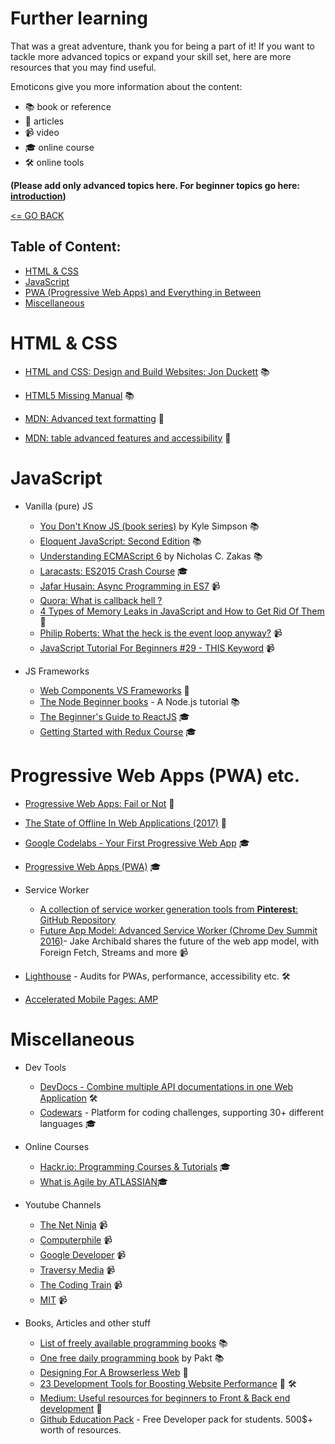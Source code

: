 # Further learning

That was a great adventure, thank you for being a part of it! If you want to tackle more advanced topics or expand your skill set, here are more resources that you may find useful.

Emoticons give you more information about the content:
 * :books: book or reference
 * :book:  articles
 * :video_camera: video
 * :mortar_board:  online course
 *  🛠   online tools



__(Please add only advanced topics here. For beginner topics go here: [introduction](../introduction/README.md))__

[<= GO BACK ](../README.md)

##  Table of Content:

- [HTML & CSS](#html)
- [JavaScript](#purejavascript)
- [PWA (Progressive Web Apps) and Everything in Between](#pwa)
- [Miscellaneous](#Miscellaneous)

# <a name="html">HTML & CSS</a>

* [HTML and CSS: Design and Build Websites: Jon Duckett](http://www.htmlandcssbook.com/) :books:
* [HTML5 Missing Manual](http://shop.oreilly.com/product/0636920029243.do) :books:

* [MDN: Advanced text formatting](https://developer.mozilla.org/en-US/docs/Learn/HTML/Introduction_to_HTML/Advanced_text_formatting) :book:
* [MDN: table advanced features and accessibility](https://developer.mozilla.org/en-US/docs/Learn/HTML/Tables/Advanced) :book:

# <a name="purejavascript">JavaScript</a>
* Vanilla (pure) JS 

  * [You Don't Know JS (book series)](https://github.com/getify/You-Dont-Know-JS) by Kyle Simpson :books:
  * [Eloquent JavaScript: Second Edition](http://eloquentjavascript.net/) :books: 
  * [Understanding ECMAScript 6](https://leanpub.com/understandinges6/read) by Nicholas C. Zakas :books:  
  * [Laracasts: ES2015 Crash Course](https://laracasts.com/series/es6-cliffsnotes) :mortar_board:
  * [Jafar Husain: Async Programming in ES7](https://www.youtube.com/watch?v=lil4YCCXRYc) :video_camera:
  * [Quora: What is callback hell ?](https://www.quora.com/What-is-callback-hell)
  * [4 Types of Memory Leaks in JavaScript and How to Get Rid Of Them](https://auth0.com/blog/four-types-of-leaks-in-your-javascript-code-and-how-to-get-rid-of-them/) :book:
  * [Philip Roberts: What the heck is the event loop anyway?](https://www.youtube.com/watch?v=8aGhZQkoFbQ1) :video_camera:
  * [JavaScript Tutorial For Beginners #29 - THIS Keyword](https://www.youtube.com/watch?v=yVdU2coJ1VQ) :video_camera:

* JS Frameworks

  * [Web Components VS Frameworks](https://medium.com/@oneeezy/frameworks-vs-web-components-9a7bd89da9d4) :book:
  * [The Node Beginner books](https://www.nodebeginner.org/) - A Node.js tutorial :books:
  * [The Beginner's Guide to ReactJS](https://egghead.io/courses/the-beginner-s-guide-to-reactjs) :mortar_board:
  * [Getting Started with Redux Course](https://egghead.io/courses/getting-started-with-redux)  :mortar_board:
 
# <a name="pwa">Progressive Web Apps (PWA) etc.</a>

* [Progressive Web Apps: Fail or Not](https://simpleprogrammer.com/2017/11/08/progressive-web-applications/) :book:
* [The State of Offline In Web Applications (2017)](https://www.wegotrats.com/the-state-of-offline-in-web-applications-2017/) :book:

* [Google Codelabs - Your First Progressive Web App](https://codelabs.developers.google.com/codelabs/your-first-pwapp/index.html) :mortar_board:
* [Progressive Web Apps (PWA)](https://www.writesoftware.org/course/progressive-web-apps) :mortar_board:

* Service Worker
  * [A collection of service worker generation tools from **Pinterest**: GitHub Repository](https://github.com/pinterest/service-workers)
  * [Future App Model: Advanced Service Worker (Chrome Dev Summit 2016)](https://www.youtube.com/watch?v=J2dOTKBoTL4)- Jake Archibald shares the future of the web app model, with Foreign Fetch, Streams and more :video_camera:
  
* [Lighthouse](https://developers.google.com/web/tools/lighthouse/) - Audits for PWAs, performance, accessibility etc. 🛠 
* [Accelerated Mobile Pages: AMP](https://www.ampproject.org/)

#  <a name="html">Miscellaneous</a>
* Dev Tools
  * [DevDocs - Combine multiple API documentations in one Web Application](http://devdocs.io/) 🛠 
  * [Codewars](https://codewars.com/) - Platform for coding challenges, supporting 30+ different languages :mortar_board:
* Online Courses 
  * [Hackr.io: Programming Courses & Tutorials](https://hackr.io/) :mortar_board:
  * [What is Agile by ATLASSIAN](https://www.atlassian.com/agile):mortar_board:
* Youtube Channels
  * [The Net Ninja](https://www.youtube.com/channel/UCW5YeuERMmlnqo4oq8vwUpg/playlists) :video_camera:
  * [Computerphile](https://www.youtube.com/user/Computerphile) :video_camera:
  * [Google Developer](https://www.youtube.com/channel/UC_x5XG1OV2P6uZZ5FSM9Ttw) :video_camera:
  * [Traversy Media](https://www.youtube.com/channel/UC29ju8bIPH5as8OGnQzwJyA) :video_camera:
  * [The Coding Train](https://www.youtube.com/channel/UCvjgXvBlbQiydffZU7m1_aw) :video_camera:
  * [MIT](https://www.youtube.com/channel/UCEBb1b_L6zDS3xTUrIALZOw) :video_camera:

* Books, Articles and other stuff
  * [List of freely available programming books](https://github.com/EbookFoundation/free-programming-books) :books:
  * [One free daily programming book](https://www.packtpub.com/packt/offers/free-learning) by Pakt :books:
  * [Designing For A Browserless Web](https://www.smashingmagazine.com/2017/11/designing-for-a-browserless-web/) :book:
  * [23 Development Tools for Boosting Website Performance](https://www.sitepoint.com/23-development-tools-boosting-website-performance/) :book: 🛠 
  * [Medium: Useful resources for beginners to Front & Back end development](https://medium.com/@emregozel/useful-resources-for-beginners-to-front-end-development-2b110499628e) :book:
  * [Github Education Pack](https://education.github.com/pack) - Free Developer pack for students. 500$+ worth of resources.  

